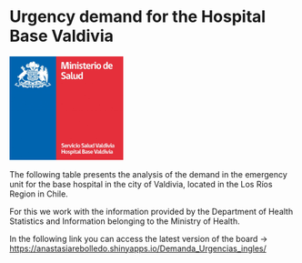 # Urgency demand for the Hospital Base Valdivia

<img src="img/Logo_Hospital_Base_Valdivia.jpg" width="200"/>

The following table presents the analysis of the demand in the emergency unit for the base hospital in the city of Valdivia, located in the Los Ríos Region in Chile.

For this we work with the information provided by the Department of Health Statistics and Information belonging to the Ministry of Health.

In the following link you can access the latest version of the board -> <https://anastasiarebolledo.shinyapps.io/Demanda_Urgencias_ingles/>
